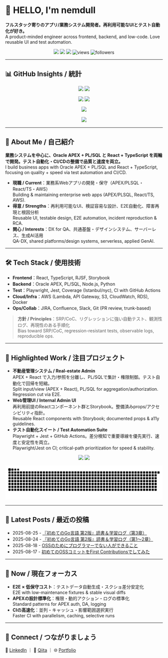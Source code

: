 # 👋 HELLO, I'm nemdull  
**フルスタック寄りのアプリ/業務システム開発者。再利用可能なUIとテスト自動化が好き。**  
A product-minded engineer across frontend, backend, and low-code. Love reusable UI and test automation.

<p align="center">
  <a href="https://www.linkedin.com/in/nemdull/"><img src="https://img.shields.io/badge/LinkedIn-nemdull-blue?style=flat&logo=linkedin&logoColor=white"/></a>
  <a href="https://qiita.com/nemdull"><img src="https://img.shields.io/badge/Qiita-nemdull-green?style=flat&logo=qiita&logoColor=white"/></a>
  <a href="https://sites.google.com/view/nemdull/"><img src="https://img.shields.io/badge/Portfolio-nemdull-111111?style=flat&logo=googlechrome&logoColor=white"/></a>
  <img src="https://komarev.com/ghpvc/?username=nemdull&style=flat-square" alt="views"/>
  <img src="https://img.shields.io/github/followers/nemdull?style=flat-square&label=Followers" alt="followers"/>
</p>

---

## 📊 GitHub Insights / 統計
<p align="center">
  <img src="https://github-readme-streak-stats.herokuapp.com/?user=nemdull&theme=radical" height="140"/>
  <img src="https://github-profile-summary-cards.vercel.app/api/cards/stats?username=nemdull&theme=radical" height="140"/>
</p>
<p align="center">
  <img src="https://github-readme-stats.vercel.app/api/top-langs/?username=nemdull&layout=compact&theme=radical" height="140"/>
  <img src="https://github-profile-summary-cards.vercel.app/api/cards/repos-per-language?username=nemdull&theme=radical" height="140"/>
</p>
<p align="center">
  <img src="https://github-profile-summary-cards.vercel.app/api/cards/productive-time?username=nemdull&theme=radical&utcOffset=9" height="140"/>
</p>
<p align="center">
  <img src="https://github-profile-trophy.vercel.app/?username=nemdull&theme=radical&column=6&margin-w=5&margin-h=5"/>
</p>

---

## 🧭 About Me / 自己紹介
**業務システムを中心に、Oracle APEX + PL/SQL と React + TypeScript を両輪で開発。テスト自動化・CI/CDの整備で品質と速度を両立。**  
I build business apps with Oracle APEX + PL/SQL and React + TypeScript, focusing on quality + speed via test automation and CI/CD.

- **現職 / Current**：業務系Webアプリの開発・保守（APEX/PLSQL・React/TS・AWS）  
  Building & maintaining enterprise web apps (APEX/PLSQL, React/TS, AWS).
- **得意 / Strengths**：再利用可能なUI、検証容易な設計、E2E自動化、障害再現と根因分析  
  Reusable UI, testable design, E2E automation, incident reproduction & RCA.
- **関心 / Interests**：DX for QA、共通基盤・デザインシステム、サーバーレス、生成AI活用  
  QA-DX, shared platforms/design systems, serverless, applied GenAI.

---

## 🛠 Tech Stack / 使用技術
- **Frontend**：React, TypeScript, RJSF, Storybook  
- **Backend**：Oracle APEX, PL/SQL, Node.js, Python  
- **Test**：Playwright, Jest, Coverage (Istanbul/nyc), CI with GitHub Actions  
- **Cloud/Infra**：AWS (Lambda, API Gateway, S3, CloudWatch, RDS), Docker  
- **Ops/Collab**：JIRA, Confluence, Slack, Git (PR review, trunk-based)

> **方針 / Principles**：SRP/CoC、リグレッションに強い自動テスト、観測性ログ、再現性のある手順化  
> Bias toward SRP/CoC, regression-resistant tests, observable logs, reproducible ops.

---

## 🚀 Highlighted Work / 注目プロジェクト
- **不動産管理システム / Real-estate Admin**  
  APEX + React で入力/参照を分離し、PL/SQLで集計・権限制御。テスト自動化で回帰を短縮。  
  Split input/view (APEX + React), PL/SQL for aggregation/authorization. Regression cut via E2E.
- **Web管理UI / Internal Admin UI**  
  再利用前提のReactコンポーネント群とStorybook。整備済みprops/アクセシビリティ指針。  
  Reusable React components with Storybook; documented props & a11y guidelines.
- **テスト自動化スイート / Test Automation Suite**  
  Playwright + Jest + GitHub Actions。差分検知で重要導線を優先実行、速度と安定性を両立。  
  Playwright/Jest on CI; critical-path prioritization for speed & stability.

<p align="center">
  <img src="https://github-readme-activity-graph.vercel.app/graph?username=nemdull&theme=rogue" height="200"/>
  <img src="https://github-profile-summary-cards.vercel.app/api/cards/most-commit-language?username=nemdull&theme=radical" height="200"/>
</p>
<p align="center">
  <img src="https://raw.githubusercontent.com/nemdull/nemdull/output/github-contribution-grid-snake.svg" alt="Snake animation"/>
</p>

---

## 📝 Latest Posts / 最近の投稿
<!-- posts:start -->
- 2025-08-25 - [『初めてのGo言語 第2版』読書＆学習ログ（第3章）](https://qiita.com/nemdull/items/c51875f636e074358d1e)
- 2025-08-24 - [『初めてのGo言語 第2版』読書＆学習ログ（第1〜2章）](https://qiita.com/nemdull/items/4a6a9df723fefad6c0bc)
- 2025-08-18 - [OSSのためにプログラマーでない人ができること](https://qiita.com/nemdull/items/c48da157ee8f56898cba)
- 2025-08-17 - [初めてのOSSコミットをFirst Contributionsでしてみた](https://qiita.com/nemdull/items/e05dab689a718b6f91cf)
<!-- posts:end -->

---

## 🎯 Now / 現在フォーカス
- **E2E × 低保守コスト**：テストデータ自動生成・スクショ差分安定化  
  E2E with low-maintenance fixtures & stable visual diffs
- **APEXの設計標準化**：権限・動的アクション・ログの標準化  
  Standard patterns for APEX auth, DA, logging
- **CIの高速化**：並列・キャッシュ・影響範囲選択実行  
  Faster CI with parallelism, caching, selective runs

---

## 🤝 Connect / つながりましょう
💼 [LinkedIn](https://www.linkedin.com/in/nemdull/) ｜ 📝 [Qiita](https://qiita.com/nemdull) ｜ 🌐 [Portfolio](https://sites.google.com/view/nemdull/)
